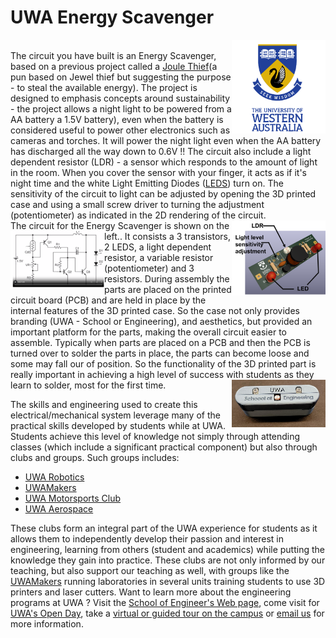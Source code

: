 # UWA Energy Scavenger
<img src="images\UWA-Full-Ver-CMYK3.png" alt="UWA logo"  align="right" width="150"/><br>
 The circuit you have built is an Energy Scavenger, based on a previous project called a [Joule Thief](https://www.instructables.com/Colour-Changing-Night-Joule-Thief/
 )(a pun based on Jewel thief but suggesting the purpose - to steal the available energy). The project is designed to emphasis concepts around sustainability - the project allows a night light to be powered from a AA battery a 1.5V battery), even when the battery is considered useful to power other electronics such as cameras and torches.  It will power the night light even when the AA battery has discharged all the way down to 0.6V !! The circuit also include a light dependent resistor (LDR) - a sensor which responds to the amount of light in the room.  When you cover the sensor with your finger, it acts as if it's night time and the white Light Emitting Diodes ([LEDS](https://en.wikipedia.org/wiki/Light-emitting_diode)) turn on.  The sensitivity of the circuit to light can be adjusted by opening the 3D printed case and using  a small screw driver to turning the adjustment (potentiometer) as indicated in the 2D rendering of the circuit. <img src="images\PCB_3DRenderdTop.png" alt="UWA logo"  align="right" width="150"/><br>
 The circuit for the Energy Scavenger is shown on the left.<img src="images\circuit.png" alt="UWA logo"  align="left" width="150"/>.  It consists a 3 transistors, 2 LEDS, a light dependent resistor, a variable resistor (potentiometer) and 3 resistors.  During assembly the parts are placed on the printed circuit board (PCB) and are held in place by the internal features of the 3D printed case.  So the case not only provides branding (UWA - School or Engineering), and aesthetics, but provided an important platform for the parts, making the overall circuit easier to assemble.  Typically when parts are placed on a PCB and then the PCB is turned over to solder the parts in place, the parts can become loose and some may fall our of position.  So the functionality of the 3D printed part is really important in achieving a high level of success with students as they learn to solder, most for the first time.
<img src="images\Assembled.jpg" alt="UWA logo"  align="right" width="150"/><br>

The skills and engineering used to create this electrical/mechanical system leverage many of the practical skills developed by students while at UWA.  Students achieve this level of knowledge not simply through attending classes (which include a significant practical component) but also through clubs and groups.  Such groups includes:<br>
* [UWA Robotics](https://uwarobotics.com.au/)
* [UWAMakers](https://www.facebook.com/uwamakers/posts/here-is-a-quick-guide-to-gaining-access-to-the-makers-lab-whether-you-wish-to-us/2339898429649541/)
* [UWA Motorsports Club](https://www.uwa.edu.au/facilities/motorsport)
* [UWA Aerospace](https://www.facebook.com/UWAAerospace/)<br>

These clubs form an integral part of the UWA experience for students as it allows them to independently develop their passion and interest in engineering, learning from others (student and academics) while putting the knowledge they gain into practice.  These clubs are not only informed by our teaching, but also support our teaching as well, with groups like the [UWAMakers](https://www.facebook.com/uwamakers/posts/here-is-a-quick-guide-to-gaining-access-to-the-makers-lab-whether-you-wish-to-us/2339898429649541/) running laboratories in several units training students to use 3D printers and laser cutters.  Want to learn more about the engineering programs at UWA ? Visit the [School of Engineer's Web page](https://www.uwa.edu.au/schools/engineering), come visit for [UWA's Open Day](https://www.uwa.edu.au/open-day), take a [virtual or guided tour on the campus](https://www.uwa.edu.au/study/campus-tours#guided-tours) or [email us](mailto:schoolops-eng@uwa.edu.au) for more information.
